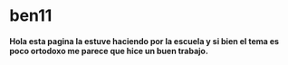 # ben11<h4>Hola esta pagina la estuve haciendo por la escuela y si bien el tema es poco ortodoxo me parece que hice un buen trabajo.</h4>
